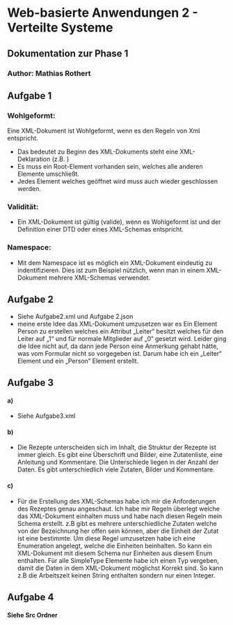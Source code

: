# Web-basierte Anwendungen 2 - Verteilte Systeme

## Dokumentation zur Phase 1

### Author: Mathias Rothert

## Aufgabe 1

### Wohlgeformt:

Eine XML-Dokument ist Wohlgeformt, wenn es den Regeln von Xml entspricht. 
* Das bedeutet zu Beginn des XML-Dokuments steht eine XML-Deklaration 
(z.B. <?xml version="1.0"?>)
* Es muss ein Root-Element vorhanden sein, welches alle anderen Elemente umschließt.
* Jedes Element welches geöffnet wird muss auch wieder geschlossen werden.

### Validität:

* Ein XML-Dokument ist gültig (valide), wenn es Wohlgeformt ist und der Definition einer DTD oder eines XML-Schemas entspricht.

### Namespace:

* Mit dem Namespace ist es möglich ein XML-Dokument eindeutig zu indentifizieren.
Dies ist zum Beispiel nützlich, wenn man in einem XML-Dokument mehrere XML-Schemas verwendet. 

## Aufgabe 2

* Siehe Aufgabe2.xml und Aufgabe 2.json
* meine erste Idee das XML-Dokument umzusetzen war es Ein Element Person zu erstellen welches ein Attribut „Leiter“ besitzt welches für den Leiter auf „1“ und für normale Mitglieder auf „0“ gesetzt wird. Leider ging die Idee nicht auf, da dann jede Person eine Anmerkung gehabt hätte, was vom Formular nicht so vorgegeben ist. Darum habe ich ein „Leiter“ Element und ein „Person“ Element erstellt.

## Aufgabe 3
#### a)

* Siehe Aufgabe3.xml

#### b)

* Die Rezepte unterscheiden sich im Inhalt, die Struktur der Rezepte ist immer gleich.
Es gibt eine Überschrift und Bilder, eine Zutatenliste, eine Anleitung und Kommentare. Die Unterschiede liegen in der Anzahl der Daten. Es gibt unterschiedlich viele Zutaten, Bilder und Kommentare. 

#### c)

* Für die Erstellung des XML-Schemas habe ich mir die Anforderungen des Rezeptes genau angeschaut. Ich habe mir Regeln überlegt welche das XML-Dokument einhalten muss und habe nach diesen Regeln mein Schema erstellt. 
z.B gibt es mehrere unterschiedliche Zutaten welche von der Bezeichnung her offen sein können, aber die Einheit der Zutat ist eine bestimmte. Um diese Regel umzusetzen habe ich eine Enumeration angelegt, welche die Einheiten beinhalten. So kann ein XML-Dokument mit diesem Schema nur Einheiten aus diesem Enum enthalten.
Für alle SimpleType Elemente habe ich einen Typ vergeben, damit die Daten in dem XML-Dokument möglichst Korrekt sind. So kann z.B die Arbeitszeit keinen String enthalten sondern nur einen Integer.

## Aufgabe 4

#### Siehe Src Ordner
